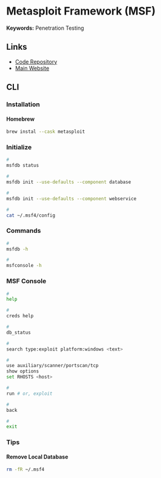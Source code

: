 # Metasploit Framework (MSF)

<!--
Fiddler
-->

<!--
https://app.pluralsight.com/paths/skill/penetration-testing-fundamentals-with-the-metasploit-framework

https://app.pluralsight.com/library/courses/perform-attacks-metasploit/table-of-contents
https://app.pluralsight.com/library/courses/metasploit-getting-started/table-of-contents
https://app.pluralsight.com/library/courses/post-exploitation-meterpreter/table-of-contents

https://app.pluralsight.com/paths/skills/penetration-testing-fundamentals-with-the-metasploit-framework

https://app.pluralsight.com/library/courses/metasploit-penetration-testing-introduction/table-of-contents
https://app.pluralsight.com/library/courses/penetration-testing-metasploit-framework/table-of-contents
https://app.pluralsight.com/library/courses/exploit-development-execution-metasploit-framework/table-of-contents

https://www.linkedin.com/learning/penetration-testing-essential-training/welcome
https://www.linkedin.com/learning/penetration-testing-advanced-kali-linux/welcome-2
-->

**Keywords:** Penetration Testing

## Links

- [Code Repository](https://github.com/rapid7/metasploit-framework)
- [Main Website](https://metasploit.com/)

## CLI

### Installation

#### Homebrew

```sh
brew instal --cask metasploit
```

### Initialize

```sh
#
msfdb status

#
msfdb init --use-defaults --component database

#
msfdb init --use-defaults --component webservice

#
cat ~/.msf4/config
```

<!--
https://localhost:5443/api/v1/auth/account
-->

### Commands

```sh
#
msfdb -h

#
msfconsole -h
```

<!--
msfd
msfelfscan
msfmachscan
msfrop
msfrpc
msfrpcd
msfvenom
msfpescan
msfbinscan
-->

### MSF Console

```sh
#
help

#
creds help

#
db_status

#
search type:exploit platform:windows <text>

#
use auxiliary/scanner/portscan/tcp
show options
set RHOSTS <host>

#
run # or, exploit

#
back

#
exit
```

### Tips

#### Remove Local Database

```sh
rm -fR ~/.msf4
```

<!-- ### Issues

####

```
Fix issue with postgres connection Metasploit - Authentication failed for user "msf"
```

```sh
msfdb reinit
``` -->
